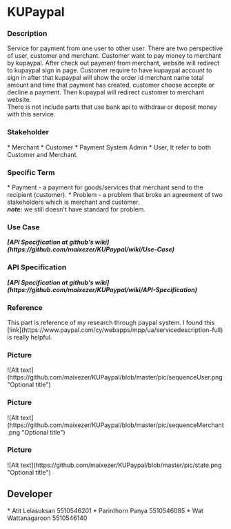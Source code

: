 <h1>KUPaypal</h1>

<h3>Description</h3>
Service for payment from one user to other user. There are two perspective of user, customer and merchant. 
Customer want to pay money to merchant by kupaypal. After check out payment from merchant, website will redirect to kupaypal sign in page. 
Customer require to have kupaypal account to sign in after that kupaypal will show the order id merchant name total amount and time that payment has created, customer choose accepte or decline a payment. 
Then kupaypal will redirect customer to merchant website. <br>
There is not include parts that use bank api to withdraw or deposit money with this service.

<h3>Stakeholder</h3>
* Merchant
* Customer
* Payment System Admin
* User, It refer to both Customer and Merchant.

<h3>Specific Term</h3>
* Payment - a payment for goods/services that merchant send to the recipient (customer).
* Problem - a problem that broke an agreement of two stakeholders which is merchant and customer.
<br><b><i>note:</i></b> we still doesn't have standard for problem.

<h3>Use Case</h3>
<b><i>[API Specification at github's wiki](https://github.com/maixezer/KUPaypal/wiki/Use-Case) </i></b><br>


<h3>API Specification</h3>
<b><i>[API Specification at github's wiki](https://github.com/maixezer/KUPaypal/wiki/API-Specification) </i></b> <br>

<h3>Reference</h3>
This part is reference of my research through paypal system.
I found this [link](https://www.paypal.com/cy/webapps/mpp/ua/servicedescription-full) is really helpful.

<h3>Picture</h3>
![Alt text](https://github.com/maixezer/KUPaypal/blob/master/pic/sequenceUser.png "Optional title")

<h3>Picture</h3>
![Alt text](https://github.com/maixezer/KUPaypal/blob/master/pic/sequenceMerchant.png "Optional title")

<h3>Picture</h3>
![Alt text](https://github.com/maixezer/KUPaypal/blob/master/pic/state.png "Optional title")

<h2>Developer</h2>
* Atit Lelasuksan 5510546201
* Parinthorn Panya 5510546085
* Wat Wattanagaroon 5510546140
